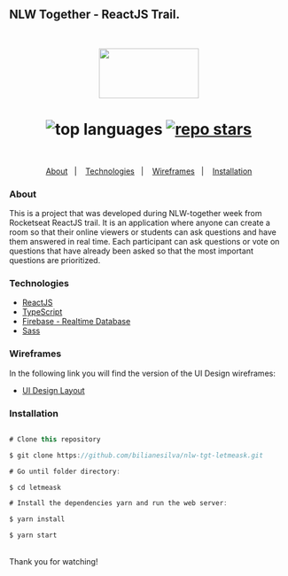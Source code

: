 ## NLW Together - ReactJS Trail.

<br>

<p align="center">
  <img width="180" height="90" src="https://user-images.githubusercontent.com/61093873/123163321-e39c5b00-d471-11eb-896c-1c17d1f53361.png">
</p>

<h1 align="center">
<img alt="top languages" src="https://img.shields.io/github/languages/top/bilianesilva/nlw-tgt-letmeask?style=for-the-badge"/>
 <a href="https://github.com/bilianesilva/nlw-tgt-letmeask">
 <img alt="repo stars" src=https://img.shields.io/github/stars/bilianesilva/nlw-tgt-letmeask?style=flat-square>
 </a>
 </h1>

<br>
<p align="center">
  <a href="#about">About</a>&nbsp;&nbsp;&nbsp;|&nbsp;&nbsp;&nbsp;
  <a href="#technologies">Technologies</a>&nbsp;&nbsp;&nbsp;|&nbsp;&nbsp;&nbsp;
  <a href="#wireframes">Wireframes</a>&nbsp;&nbsp;&nbsp;|&nbsp;&nbsp;&nbsp;
  <a href="#installation">Installation</a>
</p>

### About

This is a project that was developed during NLW-together week from Rocketseat
ReactJS trail. It is an application where anyone can create a room so that
their online viewers or students can ask questions and have them answered in real
time. Each participant can ask questions or vote on questions that have
already been asked so that the most important questions are prioritized.

### Technologies

- [ReactJS](https://pt-br.reactjs.org/)
- [TypeScript](https://www.typescriptlang.org/)
- [Firebase - Realtime Database](https://firebase.google.com/)
- [Sass](https://sass-lang.com/)

### Wireframes

In the following link you will find the version of the UI Design wireframes:

- [UI Design Layout](<https://www.figma.com/file/uprM5S44lW6G3JNEt8cpSl/Letmeask-(Copy)?node-id=0%3A1>)

### Installation

```js

# Clone this repository

$ git clone https://github.com/bilianesilva/nlw-tgt-letmeask.git

# Go until folder directory:

$ cd letmeask

# Install the dependencies yarn and run the web server:

$ yarn install

$ yarn start

```

<br>
Thank you for watching!
